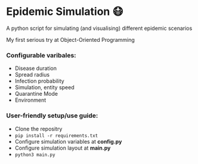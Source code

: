 # Epidemic Simulation 😷

A python script for simulating (and visualising) different epidemic scenarios

My first serious try at Object-Oriented Programming

### Configurable varibales:
- Disease duration
- Spread radius
- Infection probability
- Simulation, entity speed
- Quarantine Mode
- Environment

### User-friendly setup/use guide: 

- Clone the repositry
- `pip install -r requirements.txt`
- Configure simulation variables at **config.py**
- Configure simulation layout at **main.py**
- `python3 main.py`
